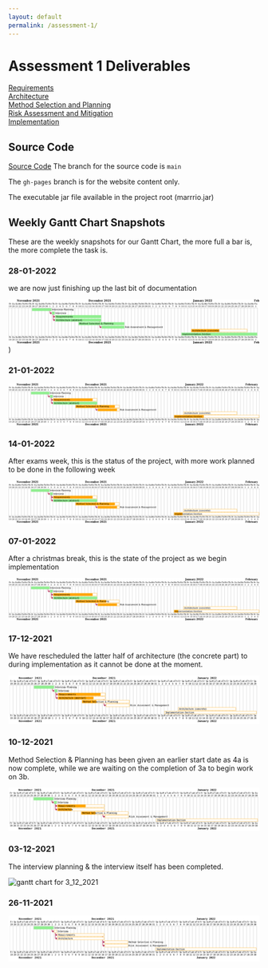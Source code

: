 ```yaml
---
layout: default
permalink: /assessment-1/
---
```


# Assessment 1 Deliverables

[Requirements](https://docs.google.com/document/d/16hXBnRuOlp4zqzA_zcK_SkmF7OMyZRhz/edit?usp=sharing&ouid=107585809267410659192&rtpof=true&sd=true) <br />
[Architecture](https://docs.google.com/document/d/1Yt__Iu14Ei12IdPuHcW8BoP418ln_Qt2/edit?usp=sharing&ouid=107585809267410659192&rtpof=true&sd=true) <br />
[Method Selection and Planning](https://docs.google.com/document/d/1Xg1J5U-O0h1inFRUL0edg_LQhS0DzXV3/edit?usp=sharing&ouid=107585809267410659192&rtpof=true&sd=true) <br />
[Risk Assessment and Mitigation](https://docs.google.com/document/d/1adJiW-fGzJwBOhGwXZ2cfmaXYlsTvrBN/edit?usp=sharing&ouid=107585809267410659192&rtpof=true&sd=true) <br />
[Implementation](https://docs.google.com/document/d/1y35sVkcfk1I6XzZC7WTWX4UHDB-uUPiA/edit?usp=sharing&ouid=107585809267410659192&rtpof=true&sd=true)

## Source Code

[Source Code](https://github.com/AnnabethS/ENG1-Project)
The branch for the source code is `main`

The `gh-pages` branch is for the website content only.

The executable jar file available in the project root (marrrio.jar)

## Weekly Gantt Chart Snapshots

These are the weekly snapshots for our Gantt Chart, the more full a bar is, the more complete the task is.

### 28-01-2022

we are now just finishing up the last bit of documentation

![gantt chart for 28_01_2022](/img/snapshots/28-01-22.png))

### 21-01-2022

![gantt chart for 21_01_2022](/img/snapshots/21-01-22.png)

### 14-01-2022

After exams week, this is the status of the project, with more work planned to be done in the following week

![gantt chart for 14_01_2022](/img/snapshots/14-01-22.png)

### 07-01-2022

After a christmas break, this is the state of the project as we begin implementation

![gantt chart for 7_01_2022](/img/snapshots/07-01-22.png)

### 17-12-2021

We have rescheduled the latter half of architecture (the concrete part) to 
during implementation as it cannot be done at the moment.

![gantt chart for 17_12_2021](/img/snapshots/17-12-21.png)

### 10-12-2021
Method Selection & Planning has been given an earlier start date as 4a is now complete, while we are waiting on the completion of 3a to begin work on 3b.

![gantt chart for 10_12_2021](/img/snapshots/10-12-21.png)

### 03-12-2021
The interview planning & the interview itself has been completed.

![gantt chart for 3_12_2021](/img/snapshots/30-12-21.png)

### 26-11-2021

![gantt chart for 26_11_2021](/img/snapshots/26-11-21.png)

